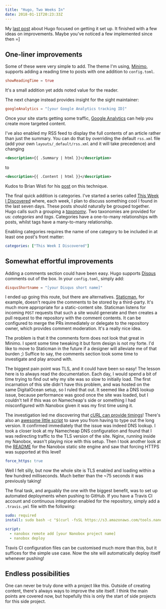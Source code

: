 ```yaml
---
title: "Hugo, Two Weeks In"
date: 2018-01-11T20:23:33Z
---
```


My [last post](/posts/hail-hugo) about Hugo focused on getting it set up. It
finished with a few ideas on improvements. Maybe you've noticed a few
implemented since then =]

## One-liner improvements

Some of these were very simple to add. The theme I'm using,
[Minimo](https://minimo.netlify.com/), supports adding a reading time to posts
with one addition to `config.toml`.

```toml
showReadingTime = true
```

It's a small addition yet adds noted value for the reader.

The next change instead provides insight for the sight maintainer:

```toml
googleAnalytics = "[your Google Analytics tracking ID]"
```

Once your site starts getting some traffic, [Google
Analytics](https://analytics.google.com/) can help you create more targeted
content.

I've also enabled my RSS feed to display the full contents of an article
rather than just the summary. You can do that by overriding the default
`rss.xml` file (add your own `layouts/_default/rss.xml` and it will take
precedence) and changing

```xml
<description>{{ .Summary | html }}</description>
```

to

```xml
<description>{{ .Content | html }}</description>
```

Kudos to Brian Wisti for his
[post](https://randomgeekery.org/2017/09/15/full-content-hugo-feeds/) on this
technique.

The final quick addition is categories. I've started a series called [This Week
I Discovered](/categories/this-week-i-discovered) where, each week, I plan to
discuss something cool I found in the last seven days. These posts should
naturally be grouped together. Hugo calls such a grouping a
[*taxonomy*](https://gohugo.io/content-management/taxonomies/). Two taxonomies
are provided for us: *categories* and *tags*. Categories have a one-to-many
relationships with posts, whilst tags have a many-to-many relationship.

Enabling categories requires the name of one category to be included in at least
one post's front matter:

```yaml
categories: ["This Week I Discovered"]
```

## Somewhat effortful improvements

Adding a comments section could have been easy. Hugo supports
[Disqus](https://disqus.com/) comments out of the box. In your `config.toml`,
simply add:

```toml
disqusShortname = "[your Disqus short name]"
```

I ended up going this route, but there are alternatives.
[Staticman](https://staticman.net/), for example, doesn't require the comments
to be stored by a third-party. It's much more appropriate for a static-content
site.  Staticman listens for incoming `POST` requests that such a site would
generate and then creates a pull request to the repository with the comment
contents. It can be configured to merge the PRs immediately or delegate to the
repository owner, which provides comment moderation. It's a really nice idea.

The problem is that it the comments form does not look that great in Minimo. I
spent some time tweaking it but form design is not my forte. I'd like to move to
Staticman in the future if a designer will alleviate me of that burden ;)
Suffice to say, the comments section took some time to investigate and play
around with.

The biggest pain point was TLS, and it could have been so easy! The lesson here
is to always read the documentation. Each day, I would spend a bit of time
trying to find out why my site was so slow to initially load. The first
incarnation of this site didn't have this problem, and was hosted on the same
DigitalOcean setup, so I ruled that out. It seemed like a DNS lookup issue,
because performance was good once the site was loaded, but I couldn't tell if
this was on Namecheap's side or something I had misconfigured with Nanobox
given it was my first time using it.

The investigation led me discovering that [cURL can provide
timings](https://blog.josephscott.org/2011/10/14/timing-details-with-curl/)!
There's also an [awesome little
script](https://github.com/mat/dotfiles/blob/master/bin/curlt) to save you from
having to type out the long version. It confirmed immediately that the issue was
indeed DNS lookup. I took a closer look at my Namecheap DNS configuration and
found that I was redirecting traffic to the TLS version of the site. Nginx,
running inside my Nanobox, wasn't playing nice with this setup.  Then I took
another look at the
[README](https://github.com/nanobox-io/nanobox-engine-static/blob/master/README.md)
for the Nanobox static site engine and saw that forcing HTTPS was supported at
this level!

```yaml
force_https: true
```

Well I felt silly, but now the whole site is TLS enabled and loading within a
few hundred milliseconds. Much better than the ~75 seconds it was previously
taking!

The final task, and arguably the one with the biggest benefit, was to set up
automated deployments when pushing to GitHub. If you have a Travis CI account
and continuous integration enabled for the repository, simply add a
`.travis.yml` file with the following:

```yaml
sudo: required
install: sudo bash -c "$(curl -fsSL https://s3.amazonaws.com/tools.nanobox.io/bootstrap/ci.sh)"

script:
  - nanobox remote add [your Nanobox project name]
  - nanobox deploy
```

Travis CI configuration files can be customised much more than this, but it
suffices for the simple use case. Now the site will automatically deploy itself
whenever pushing!

## Endless possibilities

One can never be truly done with a project like this. Outside of creating
content, there's always ways to improve the site itself. I think the main points
are covered now, but hopefully this is only the start of side projects for this
side project.
